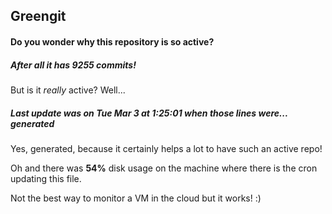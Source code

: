 ## Greengit

#### Do you wonder why this repository is so active?

##### After all it has 9255 commits!

But is it *really* active? Well...

##### Last update was on Tue Mar 3 at 1:25:01 when those lines were... generated

Yes, generated, because it certainly helps a lot to have such an active repo!

Oh and there was **54%** disk usage on the machine
where there is the cron updating this file.

Not the best way to monitor a VM in the cloud but it works! :)
